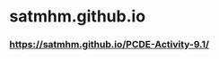 # satmhm.github.io

### <a href = "https://satmhm.github.io/PCDE-Activity-9.1/"> https://satmhm.github.io/PCDE-Activity-9.1/ </a>
